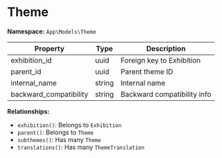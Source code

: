 # Theme

**Namespace:** `App\Models\Theme`

| Property               | Type    | Description                       |
|------------------------|---------|-----------------------------------|
| exhibition_id          | uuid    | Foreign key to Exhibition         |
| parent_id              | uuid    | Parent theme ID                   |
| internal_name          | string  | Internal name                     |
| backward_compatibility | string  | Backward compatibility info       |

**Relationships:**
- `exhibition()`: Belongs to `Exhibition`
- `parent()`: Belongs to `Theme`
- `subthemes()`: Has many `Theme`
- `translations()`: Has many `ThemeTranslation`
